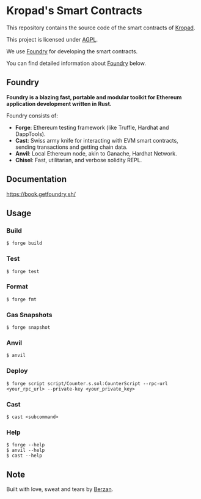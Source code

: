 # Kropad's Smart Contracts

This repository contains the source code of the smart contracts of [Kropad](https://kropad.com).

This project is licensed under [AGPL](https://www.gnu.org/licenses/agpl-3.0.en.html).

We use [Foundry](https://github.com/foundry-rs/foundry) for developing the smart contracts.

You can find detailed information about [Foundry](https://github.com/foundry-rs/foundry) below.

## Foundry

**Foundry is a blazing fast, portable and modular toolkit for Ethereum application development written in Rust.**

Foundry consists of:

-   **Forge**: Ethereum testing framework (like Truffle, Hardhat and DappTools).
-   **Cast**: Swiss army knife for interacting with EVM smart contracts, sending transactions and getting chain data.
-   **Anvil**: Local Ethereum node, akin to Ganache, Hardhat Network.
-   **Chisel**: Fast, utilitarian, and verbose solidity REPL.

## Documentation

https://book.getfoundry.sh/

## Usage

### Build

```shell
$ forge build
```

### Test

```shell
$ forge test
```

### Format

```shell
$ forge fmt
```

### Gas Snapshots

```shell
$ forge snapshot
```

### Anvil

```shell
$ anvil
```

### Deploy

```shell
$ forge script script/Counter.s.sol:CounterScript --rpc-url <your_rpc_url> --private-key <your_private_key>
```

### Cast

```shell
$ cast <subcommand>
```

### Help

```shell
$ forge --help
$ anvil --help
$ cast --help
```

## Note

Built with love, sweat and tears by [Berzan](https://berzan.org).
